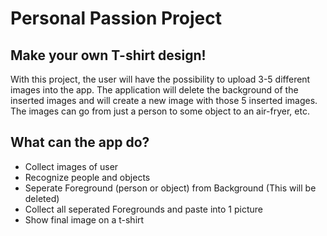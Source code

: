 # Personal Passion Project
## Make your own T-shirt design!
With this project, the user will have the possibility to upload 3-5 different images into the app. The application will delete the background of the inserted images and will create a new image with those 5 inserted images. The images can go from just a person to some object to an air-fryer, etc.
## What can the app do?
- Collect images of user
- Recognize people and objects
- Seperate Foreground (person or object) from Background (This will be deleted)
- Collect all seperated Foregrounds and paste into 1 picture
- Show final image on a t-shirt

